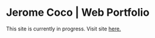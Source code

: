 # Jerome Coco | Web Portfolio

This site is currently in progress. Visit site [here.](https://jeromecoco.github.io/portfolio/)